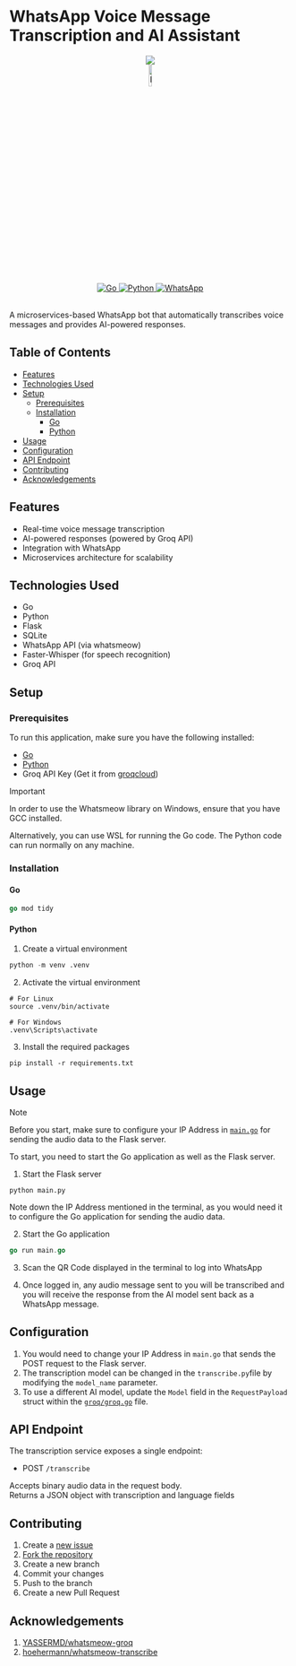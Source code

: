 <!-- omit from toc -->
# WhatsApp Voice Message Transcription and AI Assistant


<div align="center">
    <a alt="Open in GitHub Codespaces" href="https://codespaces.new/cr2007/whatsapp-voice-ai-assistant">
        <img src="https://github.com/codespaces/badge.svg" />
    </a>
    <br>
    <a href="https://groq.com" target="_blank" rel="noopener noreferrer">
      <img
        src="https://groq.com/wp-content/uploads/2024/03/PBG-mark1-color.svg"
        alt="Powered by Groq for fast inference."
        width=10%
      />
    </a>
    <br>
    <a href="https://go.dev">
        <img alt="Go" title="Go Programming Language" src="https://img.shields.io/badge/Go-informational?style=flat&logo=go&logoColor=white&color=00add8">
    </a>
    <a href="https://python.org/">
        <img alt="Python" title="Python Programming Language" src="https://img.shields.io/badge/Python-informational?style=flat&logo=python&logoColor=white&color=3776ab">
    </a>
    <a href="https://www.whatsapp.com/">
        <img alt="WhatsApp" title="WhatsApp" src="https://img.shields.io/badge/WhatsApp-informational?style=flat&logo=WhatsApp&logoColor=white&color=25D366">
    </a>


</div>
<br>

A microservices-based WhatsApp bot that automatically transcribes voice messages and provides AI-powered responses.

<!-- omit from toc -->
## Table of Contents
- [Features](#features)
- [Technologies Used](#technologies-used)
- [Setup](#setup)
  - [Prerequisites](#prerequisites)
  - [Installation](#installation)
    - [Go](#go)
    - [Python](#python)
- [Usage](#usage)
- [Configuration](#configuration)
- [API Endpoint](#api-endpoint)
- [Contributing](#contributing)
- [Acknowledgements](#acknowledgements)

## Features
- Real-time voice message transcription
- AI-powered responses (powered by Groq API)
- Integration with WhatsApp
- Microservices architecture for scalability

## Technologies Used
- Go
- Python
- Flask
- SQLite
- WhatsApp API (via whatsmeow)
- Faster-Whisper (for speech recognition)
- Groq API

## Setup

### Prerequisites

To run this application, make sure you have the following installed:

- [Go](https://go.dev)
- [Python](https://python.org)
- Groq API Key (Get it from [groqcloud](https://console.groq.com/keys))

> [!IMPORTANT]
> In order to use the Whatsmeow library on Windows, ensure that you have GCC installed.
>
> Alternatively, you can use WSL for running the Go code. The Python code can run normally on any machine.

### Installation

#### Go

```go
go mod tidy
```

#### Python
1. Create a virtual environment

```python
python -m venv .venv
```

2. Activate the virtual environment

```shell
# For Linux
source .venv/bin/activate

# For Windows
.venv\Scripts\activate
```

3. Install the required packages

```shell
pip install -r requirements.txt
```

## Usage

> [!NOTE]
> Before you start, make sure to configure your IP Address in [`main.go`](./main.go) for sending the audio data to the Flask server.

To start, you need to start the Go application as well as the Flask server.

1. Start the Flask server

```
python main.py
```

Note down the IP Address mentioned in the terminal, as you would need it to configure the Go application for sending the audio data.

2. Start the Go application

```go
go run main.go
```

3. Scan the QR Code displayed in the terminal to log into WhatsApp

4. Once logged in, any audio message sent to you will be transcribed and you will receive the response from the AI model sent back as a WhatsApp message.

## Configuration

1. You would need to change your IP Address in `main.go` that sends the POST request to the Flask server.
2. The transcription model can be changed in the `transcribe.py`file by modifying the `model_name` parameter.
3. To use a different AI model, update the `Model` field in the `RequestPayload` struct within the [`groq/groq.go`](./groq/groq.go) file.

## API Endpoint
The transcription service exposes a single endpoint:

- POST `/transcribe`

Accepts binary audio data in the request body.<br>
Returns a JSON object with transcription and language fields

## Contributing
1. Create a [new issue](https://github.com/cr2007/whatsapp-voice-ai-assistant/issues/new/choose)
1. [Fork the repository](https://github.com/cr2007/whatsapp-voice-ai-assistant/fork)
2. Create a new branch
4. Commit your changes
5. Push to the branch
6. Create a new Pull Request

## Acknowledgements

1. [YASSERMD/whatsmeow-groq](https://github.com/YASSERRMD/whatsmeow-groq)
2. [hoehermann/whatsmeow-transcribe](https://github.com/hoehermann/whatsmeow-transcribe)
